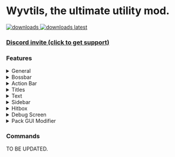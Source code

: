 # Wyvtils, the ultimate utility mod.

<a href="https://github.com/Wyvest/Wyvtils/releases" target="_blank">
<img alt="downloads" src="https://img.shields.io/github/downloads/Wyvest/Wyvtils/total?color=F5C400&style=for-the-badge" /> <img alt="downloads latest" src="https://img.shields.io/github/downloads-pre/Wyvest/Wyvtils/latest/total?color=F5C400&style=for-the-badge" />

### [Discord invite (click to get support)](https://inv.wtf/w-overflow)


### Features
<details>
  <summary>General</summary>
  
# General
- **Reverse Inventory Scrolling** - Reverse the direction of which the inventory scrolls to when scrolling on your mouse.
- **Hide Locraw Messages** - Hide locraw messages in chat (e.g {"server": "something"}).
- **Item Physics** - Make dropped items have physics.
- **Disable Text Shadow** - Disable the shadow on text rendering. Can boost performance. (1.17 only)
- **Render Own Nametag** - Render your own nametag in third person. (1.17 only)
- **Remove Nametag Background** - Remove the background of nametags. (1.17 only)
- **Nametag Text Shadow** - Render a text shadow with the nametag text. (1.17 only)
</details>

<details>
  <summary>Bossbar</summary>
  
# Bossbar
- **Bossbar Customization**
- **Toggle Bossbar**
- **Toggle Text**
- **Toggle Shadow**
- **Toggle Bar**
- **Bossbar Scale**
</details>
  
<details>
  <summary>Action Bar</summary>
  
# Action Bar
- **Action Bar Customization**
- **Toggle Action Bar**
- **Action Bar Shadow**
- **Action Bar Background**
- **Action Bar Round Background**
- **Rounded Background Radius**
- **Background Padding Amount**
- **Background Color**
- **Action Bar Position**
</details>
  
<details>
  <summary>Titles</summary>
  
# Titles
- **Toggle Title**
- **Title Scale Percentage**
- **Subtitle Scale Percentage**
- **Toggle Title Shadow**
</details>
  
<details>
  <summary>Text</summary>
  
# Text
- **Highlight Name** - Highlight your name. (1.8 only)
- **Text Color** - Change the text color for the highlight. (1.8 only)
</details>
  
<details>
  <summary>Sidebar</summary>
  
# Sidebar
- **Toggle Sidebar**
- **Toggle Sidebar Text Shadow**
- **Toggle Score Points**
- **Toggle Background**
- **Sidebar Background Color**
- **Sidebar Position**
- **Sidebar Scale**
</details>
  
<details>
  <summary>Hitbox</summary>
  
# Hitbox
- **Toggle Hitbox**
- **Accurate Hitbox** - In vanilla, hitboxes are a bit smaller compared to their actual size. When this is on, it make the hitboxes accurate.
- **Toggle Player Hitboxes**
- **Toggle Passive Hitboxes**
- **Toggle Monster Hitboxes**
- **Toggle Armorstand Hitboxes**
- **Toggle Fireball Hitboxes**
- **Toggle Minecart Hitboxes**
- **Toggle Wither Skull Hitboxes**
- **Toggle Item Hitboxes**
- **Toggle Firework Hitboxes**
- **Toggle XP Orb Hitboxes**
- **Toggle Projectile Hitboxes**
- **Hitbox Width**
- **Force Hitboxes** - Force the rendering of hitbox of entities.
- **Disable for Self** - Don't render the hitbox if the player's hitbox is you.
- **Toggle Hitbox Box**
- **Hitbox Color**
- **Hitbox Color (within crosshair)**
- **Toggle Hitbox Chroma**
- **Toggle Line Hitbox**
- **Hitbox Line Color**
- **Toggle Hitbox Line Chroma**
- **Toggle Hitbox Line of Sight**
- **Line of Sight Color**
- **Toggle Hitbox Line of Sight Chroma**
</details>
  
<details>
  <summary>Debug Screen</summary>
  
# Debug Screen
- **Debug HUD Color** (1.17 only)
- **Debug HUD Shadow** (1.17 only)
</details>
  
<details>
  <summary>Pack GUI Modifier</summary>
  
# Pack GUI Modifier
- **Remove Pack GUI Background**
- **Hide Incompatible Packs**
- **Reverse Packs**
- **Real-Time Pack Updating** (force enabled, 1.8 only as it's already implemented in 1.17)
- **Resource Pack Searching** (force enabled)
</details>
  
  
### Commands
TO BE UPDATED.
